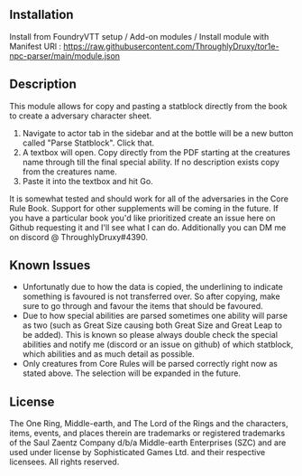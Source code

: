 ## Installation

Install from FoundryVTT setup / Add-on modules / Install module with Manifest URl : https://raw.githubusercontent.com/ThroughlyDruxy/tor1e-npc-parser/main/module.json

## Description

This module allows for copy and pasting a statblock directly from the book to create a adversary character sheet.

1. Navigate to actor tab in the sidebar and at the bottle will be a new button called "Parse Statblock". Click that.
2. A textbox will open. Copy directly from the PDF starting at the creatures name through till the final special ability. If no description exists copy from the creatures name.
4. Paste it into the textbox and hit Go.

It is somewhat tested and should work for all of the adversaries in the Core Rule Book. Support for other supplements will be coming in the future. If you have a particular book you'd like prioritized create an issue here on Github requesting it and I'll see what I can do. Additionally you can DM me on discord @ ThroughlyDruxy#4390.

## Known Issues
* Unfortunatly due to how the data is copied, the underlining to indicate something is favoured is not transferred over. So after copying, make sure to go through and favour the items that should be favoured.
* Due to how special abilities are parsed sometimes one ability will parse as two (such as Great Size causing both Great Size and Great Leap to be added). This is known so please always double check the special abilities and notify me (discord or an issue on github) of which statblock, which abilities and as much detail as possible.
* Only creatures from Core Rules will be parsed correctly right now as stated above. The selection will be expanded in the future.

## License

The One Ring, Middle-­earth, and The Lord of the Rings and the characters, items, events, and places therein are trademarks or registered trademarks of the Saul Zaentz Company d/b/a Middle-­earth Enterprises (SZC) and are used under license by Sophisticated Games Ltd. and their respective licensees. All rights reserved.
